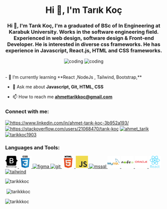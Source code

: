 <h1 align="center">Hi 👋, I'm Tarık Koç</h1>
<h3 align="center">Hi 👋, I'm Tarık Koç, I'm a graduated of BSc of In Engineering at Karabuk University. Works in the software engineering field. Experienced in web design, software design & Front-end Developer. He is interested in diverse css frameworks. He has experience in Javascript, React.js, HTML and CSS frameworks.</h3>
<div align="center" >
<img alt="coding" width="400" src="https://thumbs.gfycat.com/DifficultLimpingBubblefish-size_restricted.gif">
<img alt="coding" width="400" src="https://media3.giphy.com/media/26tn33aiTi1jkl6H6/giphy.gif?cid=790b7611dad192e4340a605521979124dccaae7026898dc3&rid=giphy.gif&ct=g">
</div> <br> <br>
- 🌱 I’m currently learning **React ,NodeJs , Tailwind, Bootstrap,**

- 💬 Ask me about **Javascript, Git, HTML, CSS**

- 📫 How to reach me **ahmettarikkoc@gmail.com**

<h3 align="left">Connect with me:</h3>
<p align="left">
<a href="https://linkedin.com/in/ahmet-tarık-koç-3b952a193/" target="blank"><img align="center" src="https://raw.githubusercontent.com/rahuldkjain/github-profile-readme-generator/master/src/images/icons/Social/linked-in-alt.svg" alt="https://www.linkedin.com/in/ahmet-tarık-koç-3b952a193/" height="30" width="40" /></a>
<a href="https://stackoverflow.com/users/21068470/tarık-koç" target="blank"><img align="center" src="https://raw.githubusercontent.com/rahuldkjain/github-profile-readme-generator/master/src/images/icons/Social/stack-overflow.svg" alt="https://stackoverflow.com/users/21068470/tarık-koç" height="30" width="40" /></a>
<a href="https://instagram.com/ahmet_tarik" target="blank"><img align="center" src="https://raw.githubusercontent.com/rahuldkjain/github-profile-readme-generator/master/src/images/icons/Social/instagram.svg" alt="ahmet_tarik" height="30" width="40" /></a>
<a href="https://www.hackerrank.com/tarikkoc1903" target="blank"><img align="center" src="https://raw.githubusercontent.com/rahuldkjain/github-profile-readme-generator/master/src/images/icons/Social/hackerrank.svg" alt="tarikkoc1903" height="30" width="40" /></a>
</p>

<h3 align="left">Languages and Tools:</h3>
<p align="left"> <a href="https://getbootstrap.com" target="_blank" rel="noreferrer"> <img src="https://raw.githubusercontent.com/devicons/devicon/master/icons/bootstrap/bootstrap-plain-wordmark.svg" alt="bootstrap" width="40" height="40"/> </a> <a href="https://www.w3schools.com/css/" target="_blank" rel="noreferrer"> <img src="https://raw.githubusercontent.com/devicons/devicon/master/icons/css3/css3-original-wordmark.svg" alt="css3" width="40" height="40"/> </a> <a href="https://www.figma.com/" target="_blank" rel="noreferrer"> <img src="https://www.vectorlogo.zone/logos/figma/figma-icon.svg" alt="figma" width="40" height="40"/> </a> <a href="https://git-scm.com/" target="_blank" rel="noreferrer"> <img src="https://www.vectorlogo.zone/logos/git-scm/git-scm-icon.svg" alt="git" width="40" height="40"/> </a> <a href="https://www.w3.org/html/" target="_blank" rel="noreferrer"> <img src="https://raw.githubusercontent.com/devicons/devicon/master/icons/html5/html5-original-wordmark.svg" alt="html5" width="40" height="40"/> </a> <a href="https://developer.mozilla.org/en-US/docs/Web/JavaScript" target="_blank" rel="noreferrer"> <img src="https://raw.githubusercontent.com/devicons/devicon/master/icons/javascript/javascript-original.svg" alt="javascript" width="40" height="40"/> </a> <a href="https://www.microsoft.com/en-us/sql-server" target="_blank" rel="noreferrer"> <img src="https://www.svgrepo.com/show/303229/microsoft-sql-server-logo.svg" alt="mssql" width="40" height="40"/> </a> <a href="https://www.mysql.com/" target="_blank" rel="noreferrer"> <img src="https://raw.githubusercontent.com/devicons/devicon/master/icons/mysql/mysql-original-wordmark.svg" alt="mysql" width="40" height="40"/> </a> <a href="https://nodejs.org" target="_blank" rel="noreferrer"> <img src="https://raw.githubusercontent.com/devicons/devicon/master/icons/nodejs/nodejs-original-wordmark.svg" alt="nodejs" width="40" height="40"/> </a> <a href="https://www.oracle.com/" target="_blank" rel="noreferrer"> <img src="https://raw.githubusercontent.com/devicons/devicon/master/icons/oracle/oracle-original.svg" alt="oracle" width="40" height="40"/> </a> <a href="https://reactjs.org/" target="_blank" rel="noreferrer"> <img src="https://raw.githubusercontent.com/devicons/devicon/master/icons/react/react-original-wordmark.svg" alt="react" width="40" height="40"/> </a> <a href="https://tailwindcss.com/" target="_blank" rel="noreferrer"> <img src="https://www.vectorlogo.zone/logos/tailwindcss/tailwindcss-icon.svg" alt="tailwind" width="40" height="40"/> </a> </p>

<p><img align="left" src="https://github-readme-stats.vercel.app/api/top-langs?username=tarikkkoc&show_icons=true&locale=en&layout=compact" alt="tarikkkoc" /></p> <br>

<p>&nbsp;<img align="center" src="https://github-readme-stats.vercel.app/api?username=tarikkkoc&show_icons=true&locale=en" alt="tarikkkoc" /></p>

<p><img align="center" src="https://github-readme-streak-stats.herokuapp.com/?user=tarikkkoc&" alt="tarikkkoc" /></p>
